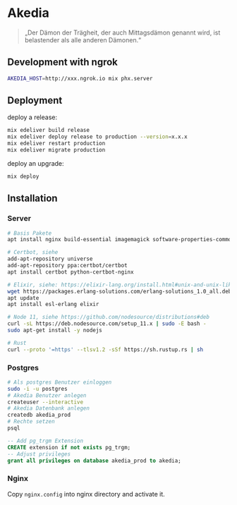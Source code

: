 # Akedia

> „Der Dämon der Trägheit, der auch Mittagsdämon genannt wird, ist belastender als alle anderen Dämonen.“


## Development with ngrok

```bash
AKEDIA_HOST=http://xxx.ngrok.io mix phx.server
```

## Deployment

deploy a release:

```bash
mix edeliver build release
mix edeliver deploy release to production --version=x.x.x
mix edeliver restart production
mix edeliver migrate production
```

deploy an upgrade:

```bash
mix deploy
```

## Installation

### Server

```bash
# Basis Pakete
apt install nginx build-essential imagemagick software-properties-common postgresql postgresql-contrib

# Certbot, siehe
add-apt-repository universe
add-apt-repository ppa:certbot/certbot
apt install certbot python-certbot-nginx

# Elixir, siehe: https://elixir-lang.org/install.html#unix-and-unix-like
wget https://packages.erlang-solutions.com/erlang-solutions_1.0_all.deb && sudo dpkg -i erlang-solutions_1.0_all.deb
apt update
apt install esl-erlang elixir

# Node 11, siehe https://github.com/nodesource/distributions#deb
curl -sL https://deb.nodesource.com/setup_11.x | sudo -E bash -
sudo apt-get install -y nodejs

# Rust
curl --proto '=https' --tlsv1.2 -sSf https://sh.rustup.rs | sh
```

### Postgres

```bash
# Als postgres Benutzer einloggen
sudo -i -u postgres
# Akedia Benutzer anlegen
createuser --interactive
# Akedia Datenbank anlegen
createdb akedia_prod
# Rechte setzen
psql
```

```sql
-- Add pg_trgm Extension
CREATE extension if not exists pg_trgm;
-- Adjust privileges
grant all privileges on database akedia_prod to akedia;
```

### Nginx

Copy `nginx.config` into nginx directory and activate it.

